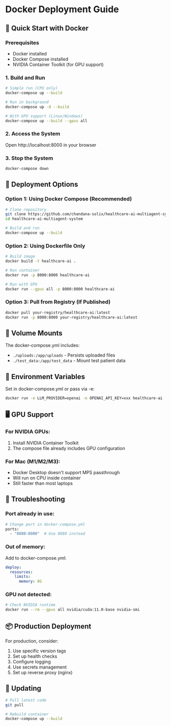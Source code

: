 # Docker Deployment Guide

## 🐳 Quick Start with Docker

### Prerequisites
- Docker installed
- Docker Compose installed
- NVIDIA Container Toolkit (for GPU support)

### 1. Build and Run

```bash
# Simple run (CPU only)
docker-compose up --build

# Run in background
docker-compose up -d --build

# With GPU support (Linux/Windows)
docker-compose up --build --gpus all
```

### 2. Access the System
Open http://localhost:8000 in your browser

### 3. Stop the System
```bash
docker-compose down
```

## 🚀 Deployment Options

### Option 1: Using Docker Compose (Recommended)
```bash
# Clone repository
git clone https://github.com/chandana-solix/healthcare-ai-multiagent-system.git
cd healthcare-ai-multiagent-system

# Build and run
docker-compose up --build
```

### Option 2: Using Dockerfile Only
```bash
# Build image
docker build -t healthcare-ai .

# Run container
docker run -p 8000:8000 healthcare-ai

# Run with GPU
docker run --gpus all -p 8000:8000 healthcare-ai
```

### Option 3: Pull from Registry (If Published)
```bash
docker pull your-registry/healthcare-ai:latest
docker run -p 8000:8000 your-registry/healthcare-ai:latest
```

## 📁 Volume Mounts

The docker-compose.yml includes:
- `./uploads:/app/uploads` - Persists uploaded files
- `./test_data:/app/test_data` - Mount test patient data

## 🔧 Environment Variables

Set in docker-compose.yml or pass via -e:
```bash
docker run -e LLM_PROVIDER=openai -e OPENAI_API_KEY=xxx healthcare-ai
```

## 🖥️ GPU Support

### For NVIDIA GPUs:
1. Install NVIDIA Container Toolkit
2. The compose file already includes GPU configuration

### For Mac (M1/M2/M3):
- Docker Desktop doesn't support MPS passthrough
- Will run on CPU inside container
- Still faster than most laptops

## 🐛 Troubleshooting

### Port already in use:
```bash
# Change port in docker-compose.yml
ports:
  - "8080:8000"  # Use 8080 instead
```

### Out of memory:
Add to docker-compose.yml:
```yaml
deploy:
  resources:
    limits:
      memory: 8G
```

### GPU not detected:
```bash
# Check NVIDIA runtime
docker run --rm --gpus all nvidia/cuda:11.0-base nvidia-smi
```

## 📦 Production Deployment

For production, consider:
1. Use specific version tags
2. Set up health checks
3. Configure logging
4. Use secrets management
5. Set up reverse proxy (nginx)

## 🔄 Updating

```bash
# Pull latest code
git pull

# Rebuild container
docker-compose up --build
```
